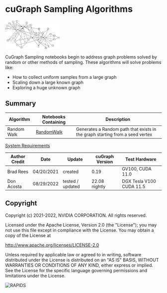 
# cuGraph Sampling Algorithms

<img src="../../img/zachary_black_lines.png" width="35%"/>

CuGraph Sampling notebooks begin to address graph problems solved by random or other methods of sampling.
These algorithms will solve problems like:

* How to collect uniform samples from a large graph
* Scaling down a large known graph
* Exploring a huge unknown graph

## Summary

|Algorithm          |Notebooks Containing                                                     |Description                                                  |
| --------------- | ------------------------------------------------------------ | ------------------------------------------------------------ |
|Random Walk  | [RandomWalk](RandomWalk.ipynb)   | Generates a Random path that exists in the graph starting from a seed vertex |

[System Requirements](../../README.md#requirements)

| Author Credit |    Date    |  Update          | cuGraph Version |  Test Hardware |
| --------------|------------|------------------|-----------------|----------------|
| Brad Rees     | 04/20/2021 | created          | 0.19            | GV100, CUDA 11.0
| Don Acosta    | 08/29/2022 | tested / updated | 22.08 nightly   | DGX Tesla V100 CUDA 11.5|

## Copyright

Copyright (c) 2021-2022, NVIDIA CORPORATION.  All rights reserved.

Licensed under the Apache License, Version 2.0 (the "License");  you may not use this file except in compliance with the License.  You may obtain a copy of the License at

http://www.apache.org/licenses/LICENSE-2.0

Unless required by applicable law or agreed to in writing, software distributed under the License is distributed on an "AS IS" BASIS, WITHOUT WARRANTIES OR CONDITIONS OF ANY KIND, either express or implied.  See the License for the specific language governing permissions and limitations under the License.

![RAPIDS](../../img/rapids_logo.png)
